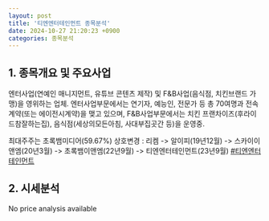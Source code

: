 ```yaml
---
layout: post
title: '티엔엔터테인먼트 종목분석'
date: 2024-10-27 21:20:23 +0900
categories: 종목분석
---
```


## 1. 종목개요 및 주요사업

엔터사업(연예인 매니지먼트, 유튜브 콘텐츠 제작) 및 F&B사업(음식점, 치킨브랜드 가맹)을 영위하는 업체. 엔터사업부문에서는 연기자, 예능인, 전문가 등 총 70여명과 전속계약(또는 에이전시계약)을 맺고 있으며, F&B사업부문에서는 치킨 프랜차이즈(후라이드참잘하는집), 음식점(세상의모든아침, 사대부집곳간 등)을 운영중. 

최대주주는 초록뱀미디어(59.67%) 상호변경 : 리켐 -> 알이피(19년12월) -> 스카이이앤엠(20년3월) -> 초록뱀이앤엠(22년9월) -> 티엔엔터테인먼트(23년9월)
[#티엔엔터테인먼트](#)

## 2. 시세분석

No price analysis available
